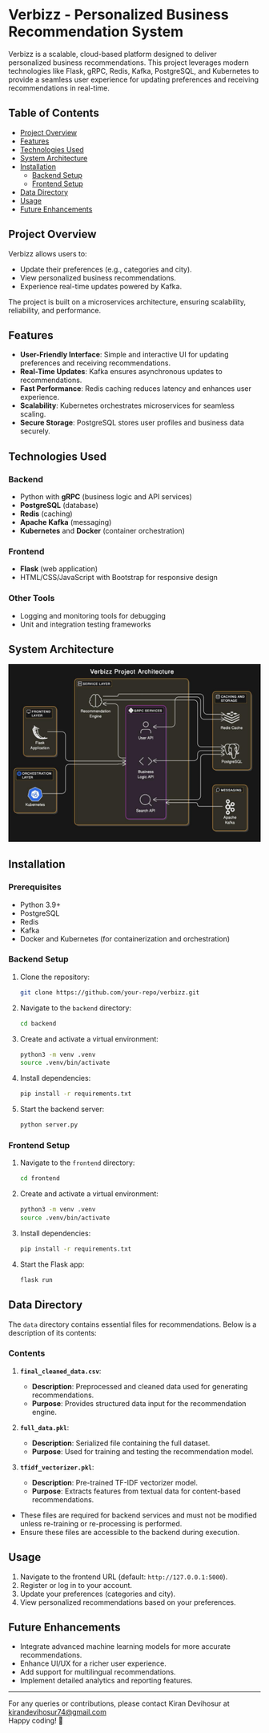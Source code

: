 # Verbizz - Personalized Business Recommendation System

Verbizz is a scalable, cloud-based platform designed to deliver personalized business recommendations. This project leverages modern technologies like Flask, gRPC, Redis, Kafka, PostgreSQL, and Kubernetes to provide a seamless user experience for updating preferences and receiving recommendations in real-time.

## Table of Contents
- [Project Overview](#project-overview)
- [Features](#features)
- [Technologies Used](#technologies-used)
- [System Architecture](#system-architecture)
- [Installation](#installation)
  - [Backend Setup](#backend-setup)
  - [Frontend Setup](#frontend-setup)
- [Data Directory](#data-directory)
- [Usage](#usage)
- [Future Enhancements](#future-enhancements)

## Project Overview
Verbizz allows users to:
- Update their preferences (e.g., categories and city).
- View personalized business recommendations.
- Experience real-time updates powered by Kafka.

The project is built on a microservices architecture, ensuring scalability, reliability, and performance.

## Features
- **User-Friendly Interface**: Simple and interactive UI for updating preferences and receiving recommendations.
- **Real-Time Updates**: Kafka ensures asynchronous updates to recommendations.
- **Fast Performance**: Redis caching reduces latency and enhances user experience.
- **Scalability**: Kubernetes orchestrates microservices for seamless scaling.
- **Secure Storage**: PostgreSQL stores user profiles and business data securely.

## Technologies Used
### Backend
- Python with **gRPC** (business logic and API services)
- **PostgreSQL** (database)
- **Redis** (caching)
- **Apache Kafka** (messaging)
- **Kubernetes** and **Docker** (container orchestration)

### Frontend
- **Flask** (web application)
- HTML/CSS/JavaScript with Bootstrap for responsive design

### Other Tools
- Logging and monitoring tools for debugging
- Unit and integration testing frameworks

## System Architecture
![System Architecture](sys_arch.jpeg)

## Installation

### Prerequisites
- Python 3.9+
- PostgreSQL
- Redis
- Kafka
- Docker and Kubernetes (for containerization and orchestration)

### Backend Setup
1. Clone the repository:
   ```bash
   git clone https://github.com/your-repo/verbizz.git
   
2. Navigate to the `backend` directory:
    ```bash
    cd backend
    ```
3. Create and activate a virtual environment:
    ```bash
    python3 -m venv .venv
    source .venv/bin/activate
    ```
4. Install dependencies:
    ```bash
    pip install -r requirements.txt
    ```
5. Start the backend server:
    ```bash
    python server.py
    ```

### Frontend Setup
1. Navigate to the `frontend` directory:
    ```bash
    cd frontend
    ```
2. Create and activate a virtual environment:
    ```bash
    python3 -m venv .venv
    source .venv/bin/activate
    ```
3. Install dependencies:
    ```bash
    pip install -r requirements.txt
    ```
4. Start the Flask app:
    ```bash
    flask run
    ```
## Data Directory

The `data` directory contains essential files for recommendations. Below is a description of its contents:

### Contents
1. **`final_cleaned_data.csv`**:
   - **Description**: Preprocessed and cleaned data used for generating recommendations.
   - **Purpose**: Provides structured data input for the recommendation engine.

2. **`full_data.pkl`**:
   - **Description**: Serialized file containing the full dataset.
   - **Purpose**: Used for training and testing the recommendation model.

3. **`tfidf_vectorizer.pkl`**:
   - **Description**: Pre-trained TF-IDF vectorizer model.
   - **Purpose**: Extracts features from textual data for content-based recommendations.
  
- These files are required for backend services and must not be modified unless re-training or re-processing is performed.
- Ensure these files are accessible to the backend during execution.

## Usage
1. Navigate to the frontend URL (default: `http://127.0.0.1:5000`).
2. Register or log in to your account.
3. Update your preferences (categories and city).
4. View personalized recommendations based on your preferences.

## Future Enhancements
- Integrate advanced machine learning models for more accurate recommendations.
- Enhance UI/UX for a richer user experience.
- Add support for multilingual recommendations.
- Implement detailed analytics and reporting features. 
---
For any queries or contributions, please contact Kiran Devihosur at kirandevihosur74@gmail.com  
Happy coding! 🎉
